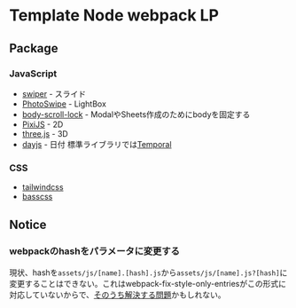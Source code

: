 # Template Node webpack LP

## Package

### JavaScript

- [swiper](https://swiperjs.com/) - スライド
- [PhotoSwipe](https://photoswipe.com/) - LightBox
- [body-scroll-lock](https://github.com/willmcpo/body-scroll-lock) - ModalやSheets作成のためにbodyを固定する
- [PixiJS](https://www.pixijs.com/) - 2D
- [three.js](https://threejs.org/) - 3D
- [dayjs](https://day.js.org/) - 日付 標準ライブラリでは[Temporal](https://github.com/tc39/proposal-temporal)

### CSS

- [tailwindcss](https://tailwindcss.com/)
- [basscss](https://basscss.com/)


## Notice

### webpackのhashをパラメータに変更する

現状、hashを`assets/js/[name].[hash].js`から`assets/js/[name].js?[hash]`に変更することはできない。これはwebpack-fix-style-only-entriesがこの形式に対応していないからで、[そのうち解決する問題](https://github.com/fqborges/webpack-fix-style-only-entries/pull/27)かもしれない。

